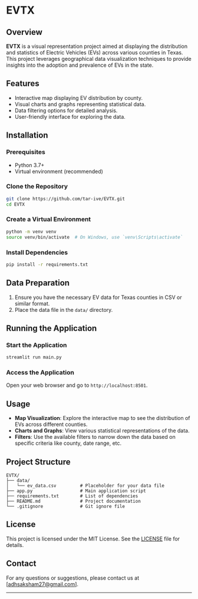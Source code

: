 # EVTX

## Overview
**EVTX** is a visual representation project aimed at displaying the distribution and statistics of Electric Vehicles (EVs) across various counties in Texas. This project leverages geographical data visualization techniques to provide insights into the adoption and prevalence of EVs in the state.

## Features
- Interactive map displaying EV distribution by county.
- Visual charts and graphs representing statistical data.
- Data filtering options for detailed analysis.
- User-friendly interface for exploring the data.

## Installation

### Prerequisites
- Python 3.7+
- Virtual environment (recommended)

### Clone the Repository
```bash
git clone https://github.com/tar-ive/EVTX.git
cd EVTX
```

### Create a Virtual Environment
```bash
python -m venv venv
source venv/bin/activate  # On Windows, use `venv\Scripts\activate`
```

### Install Dependencies
```bash
pip install -r requirements.txt
```

## Data Preparation
1. Ensure you have the necessary EV data for Texas counties in CSV or similar format.
2. Place the data file in the `data/` directory.

## Running the Application

### Start the Application
```bash
streamlit run main.py
```

### Access the Application
Open your web browser and go to `http://localhost:8501`.

## Usage
- **Map Visualization**: Explore the interactive map to see the distribution of EVs across different counties.
- **Charts and Graphs**: View various statistical representations of the data.
- **Filters**: Use the available filters to narrow down the data based on specific criteria like county, date range, etc.

## Project Structure
```
EVTX/
├── data/
│   └── ev_data.csv         # Placeholder for your data file
├── app.py                  # Main application script
├── requirements.txt        # List of dependencies
├── README.md               # Project documentation
└── .gitignore              # Git ignore file
```



## License
This project is licensed under the MIT License. See the [LICENSE](LICENSE) file for details.

## Contact
For any questions or suggestions, please contact us at [adhsaksham27@gmail.com].

---

